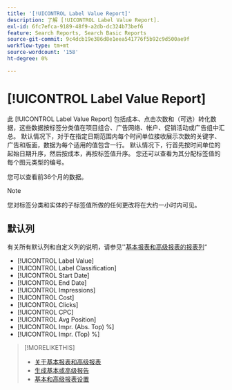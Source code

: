 ```yaml
---
title: '[!UICONTROL Label Value Report]'
description: 了解 [!UICONTROL Label Value Report].
exl-id: 6fc7efca-9189-48f9-a2db-dc324b73bef6
feature: Search Reports, Search Basic Reports
source-git-commit: 9c4dcb19e386d8e1eea541776f5b92c9d500ae9f
workflow-type: tm+mt
source-wordcount: '158'
ht-degree: 0%

---
```


# [!UICONTROL Label Value Report]

此 [!UICONTROL Label Value Report] 包括成本、点击次数和（可选）转化数据，这些数据按标签分类值在项目组合、广告网络、帐户、促销活动或广告组中汇总。 默认情况下，对于在指定日期范围内每个时间单位接收展示次数的关键字、广告和版面，数据为每个适用的值包含一行。 默认情况下，行首先按时间单位的起始日期升序，然后按成本，再按标签值升序。 您还可以查看为其分配标签值的每个图元类型的编号。

您可以查看前36个月的数据。

>[!NOTE]
>
>您对标签分类和实体的子标签值所做的任何更改将在大约一小时内可见。

## 默认列

有关所有默认列和自定义列的说明，请参见&#39;&#39;[基本报表和高级报表的报表列](basic-advanced-report-columns.md)“

* [!UICONTROL Label Value]
* [!UICONTROL Label Classification]
* [!UICONTROL Start Date]
* [!UICONTROL End Date]
* [!UICONTROL Impressions]
* [!UICONTROL Cost]
* [!UICONTROL Clicks]
* [!UICONTROL CPC]
* [!UICONTROL Avg Position]
* [!UICONTROL Impr. (Abs. Top) %]
* [!UICONTROL Impr. (Top) %]

>[!MORELIKETHIS]
>
>* [关于基本报表和高级报表](basic-advanced-report-about.md)
>* [生成基本或高级报告](basic-advanced-report-generate.md)
>* [基本和高级报表设置](basic-advanced-report-settings.md)
